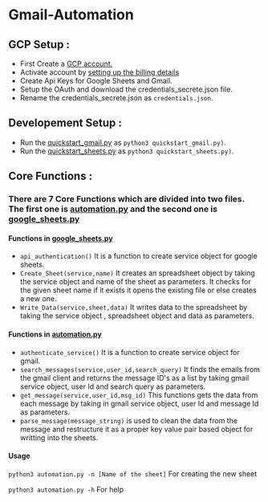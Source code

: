 # **Gmail-Automation**

## GCP Setup :
   - First Create a [GCP account.](https://cloud.google.com/free/?utm_source=google&utm_medium=cpc&utm_campaign=japac-IN-all-en-dr-bkws-all-all-trial-e-dr-1009882&utm_content=text-ad-none-none-DEV_c-CRE_514666343194-ADGP_Hybrid%20%7C%20BKWS%20-%20EXA%20%7C%20Txt%20~%20GCP%20~%20General_%20Core%20Brand-KWID_43700060584985724-kwd-26415313501-userloc_1007809&utm_term=KW_google%20cloud%20platform-ST_google%20cloud%20platform&gclsrc=ds&gclsrc=ds)
   - Activate account by [setting up the billing details](https://youtu.be/uINleRduCWM)
   - Create Api Keys for Google Sheets and Gmail.
   - Setup the OAuth and download the credentials_secrete.json file.
   - Rename the credentials_secrete.json as `credentials.json`.
   
## Developement Setup :
   - Run the [quickstart_gmail.py](Gmail-Automation/quickstart_gmail.py) as `python3 quickstart_gmail.py)`.
   - Run the [quickstart_sheets.py](Gmail-Automation/quickstart_sheets.py) as `python3 quickstart_sheets.py)`.
 

## Core Functions :

   ### There are 7 Core Functions which are divided into two files. The first one is [automation.py](Gmail-Automation/automation.py) and the second one is [google_sheets.py](Gmail-Automation/google_sheets.py)
   
   #### Functions in  [google_sheets.py](Gmail-Automation/google_sheets.py) 
   - `api_authentication()` It is a function to create service object for google sheets.
   - `Create_Sheet(service,name)` It creates an spreadsheet object by taking the service object and name of the sheet as parameters. It checks for the given sheet name if it exists it opens the existing file or else creates a new one. 
   - `Write_Data(service,sheet,data)` It writes data to the spreadsheet by taking the service object , spreadsheet object and data as parameters.
   
   #### Functions in  [automation.py](Gmail-Automation/automation.py)
   - `authenticate_service()` It is a function to create service object for gmail.
   - `search_messages(service,user_id,search_query)` It finds the emails from the gmail client and returns the message ID's as a list by taking gmail service object, user Id and search query as parameters.
   - `get_message(service,user_id,msg_id)` This functions gets the data from each message by taking in gmail service object, user Id and message Id as parameters.
   - `parse_message(message_string)` is used to clean the data from the message and restructure it as a proper key value pair based object for writting into the sheets.
   
   #### Usage
   `python3 automation.py -n [Name of the sheet]` For creating the new sheet
   
   `python3 automation.py -h` For help
   
        
        
